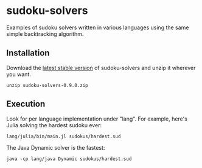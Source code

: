 # sudoku-solvers

Examples of sudoku solvers written in various languages using the same simple backtracking algorithm.

## Installation

Download the [latest stable version](https://github.com/selliott512/sudoku-solvers/archive/v0.9.0.zip) of sudoku-solvers and unzip it wherever you want.

```shell
unzip sudoku-solvers-0.9.0.zip
```

## Execution

Look for per language implementation under "lang". For example, here's Julia solving the hardest sudoku ever:

```shell
lang/julia/bin/main.jl sudokus/hardest.sud
```

The Java Dynamic solver is the fastest:

```shell
java -cp lang/java Dynamic sudokus/hardest.sud
```
